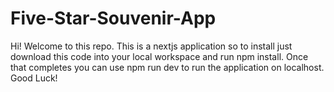 # Five-Star-Souvenir-App
Hi! Welcome to this repo. This is a nextjs application so to install just download this code into your local workspace and run npm install. Once that completes you can use npm run dev to run the application on localhost. Good Luck!
